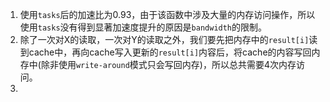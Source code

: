 1. 使用`tasks`后的加速比为0.93，由于该函数中涉及大量的内存访问操作，所以使用`tasks`没有得到显著加速度提升的原因是`bandwidth`的限制。
2. 除了一次对X的读取，一次对Y的读取之外，我们要先把内存中的`result[i]`读到cache中，再向cache写入更新的`result[i]`内容后，将cache的内容写回内存中(除非使用`write-around`模式只会写回内存)，所以总共需要4次内存访问。
3. 